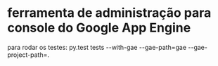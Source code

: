ferramenta de administração para console do Google App Engine
========

para rodar os testes:
py.test tests --with-gae --gae-path=gae --gae-project-path=.

